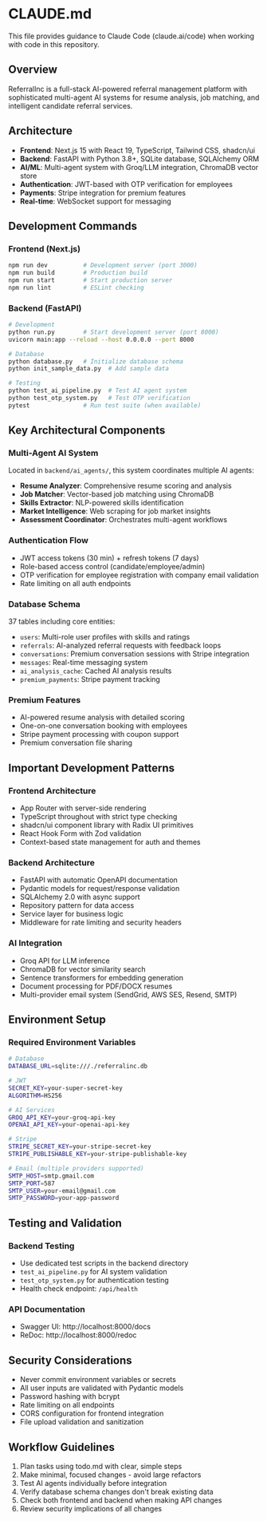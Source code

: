 # CLAUDE.md

This file provides guidance to Claude Code (claude.ai/code) when working with code in this repository.

## Overview
ReferralInc is a full-stack AI-powered referral management platform with sophisticated multi-agent AI systems for resume analysis, job matching, and intelligent candidate referral services.

## Architecture
- **Frontend**: Next.js 15 with React 19, TypeScript, Tailwind CSS, shadcn/ui
- **Backend**: FastAPI with Python 3.8+, SQLite database, SQLAlchemy ORM
- **AI/ML**: Multi-agent system with Groq/LLM integration, ChromaDB vector store
- **Authentication**: JWT-based with OTP verification for employees
- **Payments**: Stripe integration for premium features
- **Real-time**: WebSocket support for messaging

## Development Commands

### Frontend (Next.js)
```bash
npm run dev          # Development server (port 3000)
npm run build        # Production build
npm run start        # Start production server
npm run lint         # ESLint checking
```

### Backend (FastAPI)
```bash
# Development
python run.py        # Start development server (port 8000)
uvicorn main:app --reload --host 0.0.0.0 --port 8000

# Database
python database.py   # Initialize database schema
python init_sample_data.py  # Add sample data

# Testing
python test_ai_pipeline.py  # Test AI agent system
python test_otp_system.py   # Test OTP verification
pytest               # Run test suite (when available)
```

## Key Architectural Components

### Multi-Agent AI System
Located in `backend/ai_agents/`, this system coordinates multiple AI agents:
- **Resume Analyzer**: Comprehensive resume scoring and analysis
- **Job Matcher**: Vector-based job matching using ChromaDB
- **Skills Extractor**: NLP-powered skills identification
- **Market Intelligence**: Web scraping for job market insights
- **Assessment Coordinator**: Orchestrates multi-agent workflows

### Authentication Flow
- JWT access tokens (30 min) + refresh tokens (7 days)
- Role-based access control (candidate/employee/admin)
- OTP verification for employee registration with company email validation
- Rate limiting on all auth endpoints

### Database Schema
37 tables including core entities:
- `users`: Multi-role user profiles with skills and ratings
- `referrals`: AI-analyzed referral requests with feedback loops
- `conversations`: Premium conversation sessions with Stripe integration
- `messages`: Real-time messaging system
- `ai_analysis_cache`: Cached AI analysis results
- `premium_payments`: Stripe payment tracking

### Premium Features
- AI-powered resume analysis with detailed scoring
- One-on-one conversation booking with employees
- Stripe payment processing with coupon support
- Premium conversation file sharing

## Important Development Patterns

### Frontend Architecture
- App Router with server-side rendering
- TypeScript throughout with strict type checking
- shadcn/ui component library with Radix UI primitives
- React Hook Form with Zod validation
- Context-based state management for auth and themes

### Backend Architecture
- FastAPI with automatic OpenAPI documentation
- Pydantic models for request/response validation
- SQLAlchemy 2.0 with async support
- Repository pattern for data access
- Service layer for business logic
- Middleware for rate limiting and security headers

### AI Integration
- Groq API for LLM inference
- ChromaDB for vector similarity search
- Sentence transformers for embedding generation
- Document processing for PDF/DOCX resumes
- Multi-provider email system (SendGrid, AWS SES, Resend, SMTP)

## Environment Setup

### Required Environment Variables
```bash
# Database
DATABASE_URL=sqlite:///./referralinc.db

# JWT
SECRET_KEY=your-super-secret-key
ALGORITHM=HS256

# AI Services
GROQ_API_KEY=your-groq-api-key
OPENAI_API_KEY=your-openai-api-key

# Stripe
STRIPE_SECRET_KEY=your-stripe-secret-key
STRIPE_PUBLISHABLE_KEY=your-stripe-publishable-key

# Email (multiple providers supported)
SMTP_HOST=smtp.gmail.com
SMTP_PORT=587
SMTP_USER=your-email@gmail.com
SMTP_PASSWORD=your-app-password
```

## Testing and Validation

### Backend Testing
- Use dedicated test scripts in the backend directory
- `test_ai_pipeline.py` for AI system validation
- `test_otp_system.py` for authentication testing
- Health check endpoint: `/api/health`

### API Documentation
- Swagger UI: http://localhost:8000/docs
- ReDoc: http://localhost:8000/redoc

## Security Considerations
- Never commit environment variables or secrets
- All user inputs are validated with Pydantic models
- Password hashing with bcrypt
- Rate limiting on all endpoints
- CORS configuration for frontend integration
- File upload validation and sanitization

## Workflow Guidelines
1. Plan tasks using todo.md with clear, simple steps
2. Make minimal, focused changes - avoid large refactors
3. Test AI agents individually before integration
4. Verify database schema changes don't break existing data
5. Check both frontend and backend when making API changes
6. Review security implications of all changes

